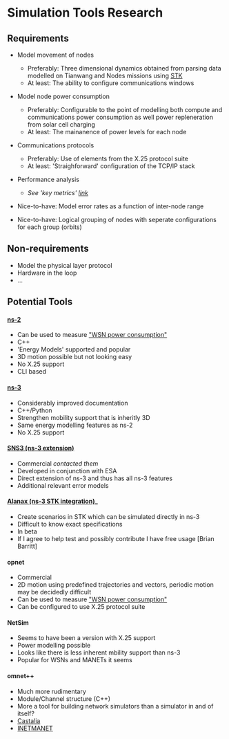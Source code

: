 # Simulation Tools Research

## Requirements
- Model movement of nodes
    + Preferably: Three dimensional dynamics obtained from parsing data modelled on Tianwang and Nodes missions using [STK](https://www.agi.com/products/stk/)
    + At least: The ability to configure communications windows
- Model node power consumption
    + Preferably: Configurable to the point of modelling both compute and communications power consumption as well power repleneration from solar cell charging
    + At least: The mainanence of power levels for each node
- Communications protocols
    + Preferably: Use of elements from the X.25 protocol suite
    + At least: 'Straighforward' configuration of the TCP/IP stack
- Performance analysis
    + _See 'key metrics' [link](https://github.com/StarStuffSteve/masters-research-project/blob/master/Proposal/Revised%20Research%20Proposal.md)_

- Nice-to-have: Model error rates as a function of inter-node range
- Nice-to-have: Logical grouping of nodes with seperate configurations for each group (orbits)

## Non-requirements
- Model the physical layer protocol
- Hardware in the loop
- ...

## Potential Tools 

#### [ns-2](http://www.isi.edu/nsnam/ns/)
- Can be used to measure ["WSN power consumption"](http://www.mdpi.com/1424-8220/13/3/3473/pdf)
- C++
- 'Energy Models' supported and popular
- 3D motion possible but not looking easy
- No X.25 support
- CLI based

#### [ns-3](https://www.nsnam.org/)
- Considerably improved documentation
- C++/Python
- Strengthen mobility support that is inheritly 3D
- Same energy modelling features as ns-2
- No X.25 support

#### [SNS3 (ns-3 extension)](http://satellite-ns3.com/)
- Commercial _contacted them_
- Developed in conjunction with ESA
- Direct extension of ns-3 and thus has all ns-3 features
- Additional relevant error models

#### [Alanax (ns-3 STK integration)](http://www.alanax.com/#our-software)_
- Create scenarios in STK which can be simulated directly in ns-3
- Difficult to know exact specifications
- In beta 
- If I agree to help test and possibly contribute I have free usage [Brian Barritt]

#### opnet 
- Commercial
- 2D motion using predefined trajectories and vectors, periodic motion may be decidedly difficult
- Can be used to measure ["WSN power consumption"](http://www.mdpi.com/1424-8220/13/3/3473/pdf)
- Can be configured to use X.25 protocol suite

#### NetSim
- Seems to have been a version with X.25 support
- Power modelling possible
- Looks like there is less inherent mbility support than ns-3
- Popular for WSNs and MANETs it seems

#### omnet++
- Much more rudimentary
- Module/Channel structure (C++)
- More a tool for building network simulators than a simulator in and of itself?
- [Castalia](https://castalia.forge.nicta.com.au/index.php/en/)
- [INETMANET](https://github.com/aarizaq/inetmanet-3.x)





